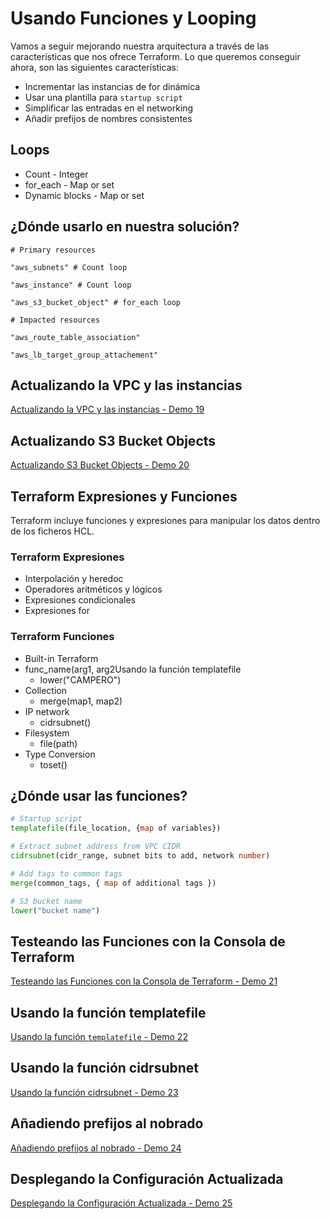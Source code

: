 # Usando Funciones y Looping

Vamos a seguir mejorando nuestra arquitectura a través de las características que nos ofrece Terraform. Lo que queremos conseguir ahora, son las siguientes características:

* Incrementar las instancias de for dinámica
* Usar una plantilla para `startup script`
* Simplificar las entradas en el networking
* Añadir prefijos de nombres consistentes

## Loops

* Count - Integer
* for_each - Map or set
* Dynamic blocks - Map or set

## ¿Dónde usarlo en nuestra solución?

```
# Primary resources

"aws_subnets" # Count loop

"aws_instance" # Count loop

"aws_s3_bucket_object" # for_each loop

# Impacted resources

"aws_route_table_association"

"aws_lb_target_group_attachement"
```

## Actualizando la VPC y las instancias

[Actualizando la VPC y las instancias - Demo 19](19-demo.md)

## Actualizando S3 Bucket Objects

[Actualizando S3 Bucket Objects - Demo 20](20-demo.md)

## Terraform Expresiones y Funciones

Terraform incluye funciones y expresiones para manipular los datos dentro de los ficheros HCL.

### Terraform Expresiones

* Interpolación y heredoc
* Operadores aritméticos y lógicos
* Expresiones condicionales
* Expresiones for

### Terraform Funciones

* Built-in Terraform
* func_name(arg1, arg2Usando la función templatefile
  * lower("CAMPERO")
* Collection
  * merge(map1, map2)
* IP network
  * cidrsubnet()
* Filesystem
  * file(path)
* Type Conversion
  * toset()

## ¿Dónde usar las funciones?

```tf
# Startup script 
templatefile(file_location, {map of variables})

# Extract subnet address from VPC CIDR
cidrsubnet(cidr_range, subnet bits to add, network number)

# Add tags to common tags
merge(common_tags, { map of additional tags })

# S3 bucket name
lower("bucket name")
```

## Testeando las Funciones con la Consola de Terraform

[Testeando las Funciones con la Consola de Terraform - Demo 21](21-demo.md)

## Usando la función templatefile

[Usando la función `templatefile` - Demo 22](22-demo.md)

## Usando la función cidrsubnet

[Usando la función cidrsubnet - Demo 23](23-demo.md)

## Añadiendo prefijos al nobrado

[Añadiendo prefijos al nobrado - Demo 24](24-demo.md)

## Desplegando la Configuración Actualizada

[Desplegando la Configuración Actualizada - Demo 25](25-demo.md)
